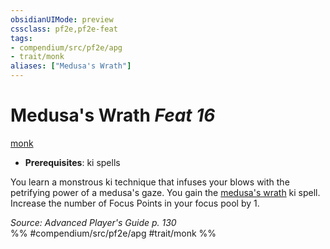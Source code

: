 ```yaml
---
obsidianUIMode: preview
cssclass: pf2e,pf2e-feat
tags:
- compendium/src/pf2e/apg
- trait/monk
aliases: ["Medusa's Wrath"]
---
```

# Medusa's Wrath  *Feat 16*  
[monk](../../rules/traits/monk.md)  

- **Prerequisites**: ki spells

You learn a monstrous ki technique that infuses your blows with the petrifying power of a medusa's gaze. You gain the [medusa's wrath](../spells/medusas-wrath-apg.md) ki spell. Increase the number of Focus Points in your focus pool by 1.

*Source: Advanced Player's Guide p. 130*  
%% #compendium/src/pf2e/apg #trait/monk %%